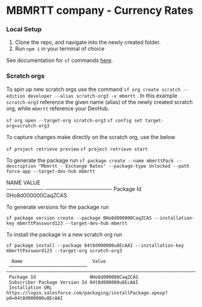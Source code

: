 # MBMRTT company - Currency Rates

### Local Setup

1. Clone the repo, and navigate into the newly created folder.
2. Run `npm i` in your terminal of choice

See documentation for `sf` commands [here](https://developer.salesforce.com/docs/atlas.en-us.sfdx_cli_reference.meta/sfdx_cli_reference/cli_reference_unified.htm).

### Scratch orgs

To spin up new scratch orgs use the command `sf org create scratch --edition developer --alias scratch-org3 -v mbmrtt` .
In this example `scratch-org3` reference the given name (alias) of the newly created scratch org, while `mbmrtt` reference your DevHub.

`sf org open --target-org scratch-org3`
`sf config set target-org=scratch-org3`

To capture changes make directly on the scratch org, use the below

`sf project retrieve preview`
`sf project retrieve start`

To generate the package run
`sf package create --name mbmrttPack --description "Mbmrtt - Exchange Rates" --package-type Unlocked --path force-app --target-dev-hub mbmrtt`

NAME VALUE  
 ────────── ──────────────────
Package Id 0Ho8d000000CaqZCAS

To generate versions for the package run

`sf package version create --package 0Ho8d000000CaqZCAS --installation-key mbmrttPassword123 --target-dev-hub mbmrtt`

To install the package in a new scratch org run

`sf package install --package 04t8d000000u8EcAAI --installation-key mbmrttPassword123 --target-org scratch-org3`

```
  Name                          Value
 ───────────────────────────── ─────────────────────────────────────────────────────────────────────────────────
 Package Id                    0Ho8d000000CaqZCAS
 Subscriber Package Version Id 04t8d000000u8EcAAI
 Installation URL              https://login.salesforce.com/packaging/installPackage.apexp?p0=04t8d000000u8EcAAI
```
